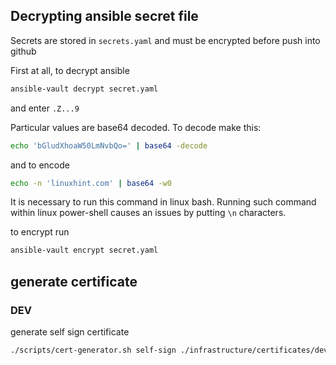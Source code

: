 ## Decrypting ansible secret file

Secrets are stored in `secrets.yaml` and must be  encrypted before push into github

First at all, to decrypt ansible 

```bash
ansible-vault decrypt secret.yaml
```
and enter `.Z...9`


Particular values are base64 decoded. To decode make this:

```bash
echo 'bGludXhoaW50LmNvbQo=' | base64 -decode
```

and to encode 
```bash
echo -n 'linuxhint.com' | base64 -w0
```
It is necessary to run this command in linux bash. 
Running such command within linux power-shell causes an issues by putting `\n` characters.


to encrypt run 


```bash
ansible-vault encrypt secret.yaml
``` 

## generate certificate

### DEV 
generate self sign certificate
```bash
./scripts/cert-generator.sh self-sign ./infrastructure/certificates/dev/dev.onho.cnf ../cert-out/dev
```



